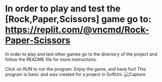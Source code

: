 # In order to play and test the [Rock,Paper,Scissors] game go to: https://replit.com/@vncmd/Rock-Paper-Scissors 
In order to play and test other games go to the directory of the project and follow the README file for more instructions.

Click on RUN to run the program.
Enjoy the game, and have fun!
This program is basic and was created for a project in SoftUni.
![Capture](https://user-images.githubusercontent.com/99009455/213918462-b9d653af-c4e0-4d58-be1a-b84ee16195ee.PNG)

